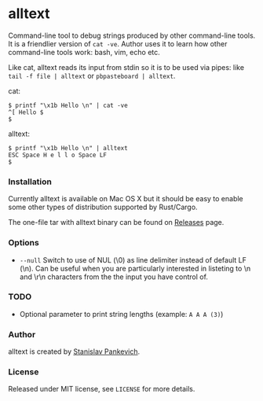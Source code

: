 # alltext

 Command-line tool to debug strings produced by other command-line tools. It is a friendlier version of `cat -ve`. Author uses it to learn how other command-line tools work: bash, vim, echo etc.

Like cat, alltext reads its input from stdin so it is to be used via pipes: like `tail -f file | alltext` or `pbpasteboard | alltext`.

cat:

```
$ printf "\x1b Hello \n" | cat -ve
^[ Hello $
$
```

alltext:

```
$ printf "\x1b Hello \n" | alltext
ESC Space H e l l o Space LF
$
```

### Installation

Currently alltext is available on Mac OS X but it should be easy to enable some other types of distribution supported by Rust/Cargo.

The one-file tar with alltext binary can be found on [Releases](https://github.com/stanislaw/alltext/releases) page.

### Options

- `--null` Switch to use of NUL (\0) as line delimiter instead of default LF (\n). Can be useful when you are particularly interested in listeting to \n and \r\n characters from the the input you have control of.

### TODO

- Optional parameter to print string lengths (example: `A A A (3)`)

### Author

alltext is created by [Stanislav Pankevich](https://github.com/stanislaw).

### License

Released under MIT license, see `LICENSE` for more details.

